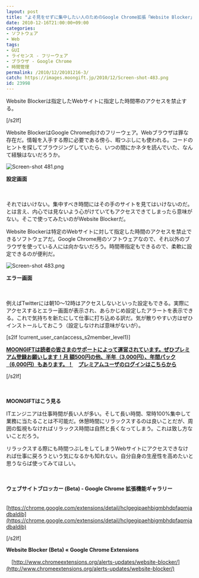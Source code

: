 ```yaml
---
layout: post
title: "よそ見をせずに集中したい人のためのGoogle Chrome拡張「Website Blocker」"
date: 2010-12-16T21:00:00+09:00
categories:
- ソフトウェア
- Web
tags: 
- GUI
- ライセンス - フリーウェア
- ブラウザ - Google Chrome
- 時間管理
permalink: /2010/12/20101216-3/
catch: https://images.moongift.jp/2010/12/Screen-shot-483.png
id: 23998
---
```

  

Website Blockerは指定したWebサイトに指定した時間帯のアクセスを禁止する。

[/s2If]  
  

Website BlockerはGoogle Chrome向けのフリーウェア。Webブラウザは罪な存在だ。情報を入手する際に必要である傍ら、暇つぶしにも使われる。コードのヒントを探してブラウジングしていたら、いつの間にかネタを読んでいた、なんて経験はないだろうか。

  

![Screen-shot 481.png](https://images.moongift.jp/2010/12/Screen-shot-481.png)  
  
**設定画面**

  

　

  

それではいけない。集中すべき時間にはその手のサイトを見てはいけないのだ。とは言え、内心では見ないよう心がけていてもアクセスできてしまったら意味がない。そこで使ってみたいのがWebsite Blockerだ。

  
<!--more-->

Website Blockerは特定のWebサイトに対して指定した時間のアクセスを禁止できるソフトウェアだ。Google Chrome用のソフトウェアなので、それ以外のブラウザを使っている人には向かないだろう。時間帯指定もできるので、柔軟に設定できるのが便利だ。

  

![Screen-shot 483.png](https://images.moongift.jp/2010/12/Screen-shot-483.png)  
  
**エラー画面**

  

　

  

例えばTwitterには朝10〜12時はアクセスしないといった設定もできる。実際にアクセスするとエラー画面が表示され、あらかじめ設定したアラートを表示できる。これで気持ちを新たにして仕事に打ち込める訳だ。気が散りやすい方はぜひインストールしておこう（設定しなければ意味がないが）。

[s2If !current\_user\_can(access\_s2member\_level1)]  
  

**[MOONGIFTは読者の皆さまのサポートによって運営されています。ぜひプレミアム登録お願いします！月 額500円の他、半年（3,000円）、年間パック（6,000円）もあります。！](http://www.moongift.jp/moongift_premium/)　[プレミアムユーザのログインはこちらから](#)**

[/s2If]  
  
  

　

  

**MOONGIFTはこう見る**

  

ITエンジニアは仕事時間が長い人が多い。そして長い時間、常時100%集中して業務に当たることは不可能だ。休憩時間にリラックスするのは良いことだが、周囲の監視もなければリラックス時間は自然と長くなってしまう。これは致し方ないことだろう。

  

リラックスする際にも時間つぶしをしてしまうWebサイトにアクセスできなければ仕事に戻ろうという気になるかも知れない。自分自身の生産性を高めたいと思うならば使ってみてほしい。

  

　

  

**ウェブサイトブロッカー (Beta) - Google Chrome 拡張機能ギャラリー**  
  
　[https://chrome.google.com/extensions/detail/hclgegipaehbigmbhdpfapmjadbaldib](https://chrome.google.com/extensions/detail/hclgegipaehbigmbhdpfapmjadbaldib)

[/s2If]  
  

**Website Blocker (Beta) « Google Chrome Extensions**  
  
　[http://www.chromeextensions.org/alerts-updates/website-blocker/](http://www.chromeextensions.org/alerts-updates/website-blocker/)

  

